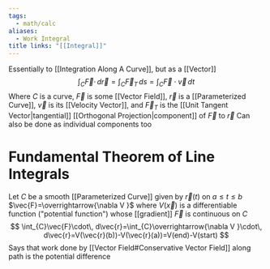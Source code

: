 ```yaml
---
tags:
  - math/calc
aliases:
  - Work Integral
title links: "[[Integral]]"
---
```

Essentially to [[Integration Along A Curve]], but as a [[Vector]]
$$
\int_{C} \vec{F}\cdot\, d\vec{r}=\int_{C}\vec{F}_{T}\, ds=\int_{C}\vec{F}\cdot\vec{v}\, dt   
$$
Where $C$ is a curve, $\vec{F}$ is some [[Vector Field]], $\vec{r}$ is a [[Parameterized Curve]], $\vec{v}$ is its [[Velocity Vector]], and $\vec{F}_{T}$ is the [[Unit Tangent Vector|tangential]] [[Orthogonal Projection|component]] of $\vec{F}$ to $\vec{r}$
Can also be done as individual components too
# Fundamental Theorem of Line Integrals
Let $C$ be a smooth [[Parameterized Curve]] given by $\vec{r}(t)$ on $a\leq t\leq b$
$\vec{F}=\overrightarrow{\nabla V }$ where $V(\vec{x})$ is a differentiable function ("potential function") whose [[gradient]] $\vec{F}$ is continuous on $C$
$$
\int_{C}\vec{F}\cdot\, d\vec{r}=\int_{C}\overrightarrow{\nabla V }\cdot\, d\vec{r}=V(\vec{r}(b))-V(\vec{r}(a))=V(end)-V(start) 
$$
Says that work done by [[Vector Field#Conservative Vector Field]] along path is the potential difference